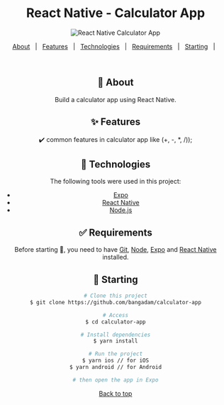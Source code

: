 <h1 align="center">React Native - Calculator App</h1>

<div align="center" id="top"> 
  <img src="./.github/app.gif" alt="React Native Calculator App" />

<p align="center">
  <a href="#dart-about">About</a> &#xa0; | &#xa0; 
  <a href="#sparkles-features">Features</a> &#xa0; | &#xa0;
  <a href="#rocket-technologies">Technologies</a> &#xa0; | &#xa0;
  <a href="#white_check_mark-requirements">Requirements</a> &#xa0; | &#xa0;
  <a href="#checkered_flag-starting">Starting</a> &#xa0; | &#xa0;
</p>

<br>

## :dart: About

Build a calculator app using React Native.

## :sparkles: Features

:heavy_check_mark: common features in calculator app like (+, -, \*, /));

## :rocket: Technologies

The following tools were used in this project:

- [Expo](https://expo.io/)
- [React Native](https://reactnative.dev/)
- [Node.js](https://nodejs.org/)

## :white_check_mark: Requirements

Before starting :checkered_flag:, you need to have [Git](https://git-scm.com), [Node](https://nodejs.org/en/), [Expo](https://expo.io/) and [React Native](https://reactnative.dev/) installed.

## :checkered_flag: Starting

```bash
# Clone this project
$ git clone https://github.com/bangadam/calculator-app

# Access
$ cd calculator-app

# Install dependencies
$ yarn install

# Run the project
$ yarn ios // for iOS
$ yarn android // for Android

# then open the app in Expo
```

<a href="#top">Back to top</a>
